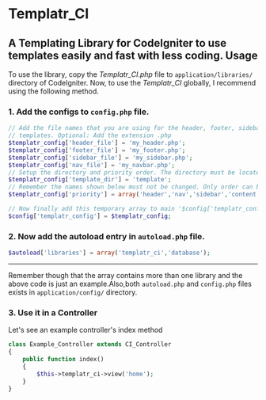 Templatr_CI
==========
A Templating Library for CodeIgniter to use templates easily and fast with less coding.
Usage
-------
To use the library, copy the _Templatr_CI.php_ file to `application/libraries/` directory of CodeIgniter.
Now, to use the _Templatr_CI_ globally, I recommend using the following method.
### 1. Add the configs to `config.php` file.
```php
// Add the file names that you are using for the header, footer, sidebar and navbar
// templates. Optional: Add the extension .php
$templatr_config['header_file'] = 'my_header.php';
$templatr_config['footer_file'] = 'my_footer.php';
$templatr_config['sidebar_file'] = 'my_sidebar.php';
$templatr_config['nav_file'] = 'my_navbar.php';
// Setup the directory and priority order. The directory must be located at application/views/
$templatr_config['template_dir'] = 'template';
// Remember the names shown below must not be changed. Only order can be changed.
$templatr_config['priority'] = array('header','nav','sidebar','content','footer'); 

// Now finally add this temporary array to main '$config['templatr_config']' array
$config['templatr_config'] = $templatr_config;
```
### 2. Now add the autoload entry in `autoload.php` file.
```php
$autoload['libraries'] = array('templatr_ci','database');
```
---
Remember though that the array contains more than one library and the above code is just an example.Also,both `autoload.php` and `config.php` files exists in `application/config/` directory.
### 3. Use it in a Controller
Let's see an example controller's index method
```php
class Example_Controller extends CI_Controller
{
    public function index()
    {
        $this->templatr_ci->view('home');
    }
}
```
